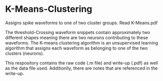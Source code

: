 # K-Means-Clustering
Assigns spike waveforms to one of two cluster groups. Read K-Means.pdf

The threshold-Crossing waveform snippets contain approximately two different shapes meaning there are two neurons contributing to these waveforms. The K-means clustering algorithm is an unsupervised learning algorithm that assigns each waveform as belonging to one of the two clusters (neurons). 

This respository contains the raw code (.m file) and write-up (.pdf) as well as the data file used. Additionlly, there are notes that are referenced in the write-up. 
